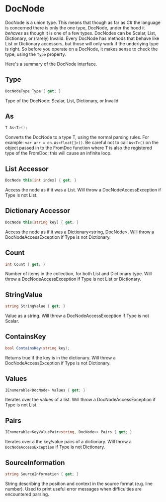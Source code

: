 # DocNode

DocNode is a union type.  This means that though as far as C# the language is concerned there is only the one type, DocNode, under the hood it _behaves_ as though it is one of a few types.  DocNodes can be Scalar, List, Dictionary, or (rarely) Invalid.  Every DocNode has methods that behave like List or Dictionary accessors, but those will only work if the underlying type is right.  So before you operate on a DocNode, it makes sense to check the type, using the `Type` property.

Here's a summary of the DocNode interface.

## Type
```C#
DocNodeType Type { get; }
```

Type of the DocNode: Scalar, List, Dictionary, or Invalid

## As
```C#
T As<T>();
```

Converts the DocNode to a type T, using the normal parsing rules.  For example: `var arr = dn.As<float[]>()`.  Be careful not to call `As<T>()` on the object passed in to the FromDoc function where T is also the registered type of the FromDoc; this will cause an infinite loop.

## List Accessor
```C#
DocNode this[int index] { get; }
```

Access the node as if it was a List<DocNode>.  Will throw a DocNodeAccessException if Type is not List.

## Dictionary Accessor
```C#
DocNode this[string key] { get; }
```

Access the node as if it was a Dictionary<string, DocNode>.  Will throw a DocNodeAccessException if Type is not Dictionary.

## Count
```C#
int Count { get; }
```

Number of items in the collection, for both List and Dictionary type.  Will throw a DocNodeAccessException if Type is not List or Dictionary.

## StringValue
```C#
string StringValue { get; }
```

Value as a string.  Will throw a DocNodeAccessException if Type is not Scalar.

## ContainsKey
```C#
bool ContainsKey(string key);
```

Returns true if the key is in the dictionary.  Will throw a DocNodeAccessException if Type is not Dictionary.

## Values
```C#
IEnumerable<DocNode> Values { get; }
```

Iterates over the values of a list.  Will throw a DocNodeAccessException if Type is not List.

## Pairs
```C#
IEnumerable<KeyValuePair<string, DocNode>> Pairs { get; }
```

Iterates over a the key/value pairs of a dictionary.  Will throw a `DocNodeAccessException` if Type is not Dictionary.

## SourceInformation
```C#
string SourceInformation { get; }
```

String describing the position and context in the source format (e.g. line number).  Used to print useful error messages when difficulties are encountered parsing.
